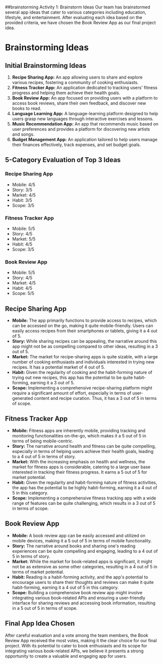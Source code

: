 ##brainstorming
Activity 1: Brainstorm Ideas
Our team has brainstormed several app ideas that cater to various categories including education, lifestyle, and entertainment. After evaluating each idea based on the provided criteria, we have chosen the Book Review App as our final project idea.

# Brainstorming Ideas

## Initial Brainstorming Ideas

1. **Recipe Sharing App:** An app allowing users to share and explore various recipes, fostering a community of cooking enthusiasts.
2. **Fitness Tracker App:** An application dedicated to tracking users' fitness progress and helping them achieve their health goals.
3. **Book Review App:** An app focused on providing users with a platform to access book reviews, share their own feedback, and discover new books to read.
4. **Language Learning App:** A language-learning platform designed to help users grasp new languages through interactive exercises and lessons.
5. **Music Recommendation App:** An app that recommends music based on user preferences and provides a platform for discovering new artists and songs.
6. **Budget Management App:** An application tailored to help users manage their finances effectively, track expenses, and set budget goals.

## 5-Category Evaluation of Top 3 Ideas

### Recipe Sharing App

- Mobile: 4/5
- Story: 3/5
- Market: 4/5
- Habit: 3/5
- Scope: 3/5

### Fitness Tracker App

- Mobile: 5/5
- Story: 4/5
- Market: 5/5
- Habit: 4/5
- Scope: 3/5

### Book Review App

- Mobile: 5/5
- Story: 4/5
- Market: 4/5
- Habit: 4/5
- Scope: 5/5

## Recipe Sharing App

- **Mobile:** The app primarily functions to provide access to recipes, which can be accessed on the go, making it quite mobile-friendly. Users can easily access recipes from their smartphones or tablets, giving it a 4 out of 5.
- **Story:** While sharing recipes can be appealing, the narrative around this app might not be as compelling compared to other ideas, resulting in a 3 out of 5.
- **Market:** The market for recipe-sharing apps is quite sizable, with a large number of cooking enthusiasts and individuals interested in trying new recipes. It has a potential market of 4 out of 5.
- **Habit:** Given the regularity of cooking and the habit-forming nature of trying out new recipes, this app has the potential to be quite habit-forming, earning it a 3 out of 5.
- **Scope:** Implementing a comprehensive recipe-sharing platform might require a significant amount of effort, especially in terms of user-generated content and recipe curation. Thus, it has a 3 out of 5 in terms of scope.

## Fitness Tracker App

- **Mobile:** Fitness apps are inherently mobile, providing tracking and monitoring functionalities on-the-go, which makes it a 5 out of 5 in terms of being mobile-centric.
- **Story:** The narrative around health and fitness can be quite compelling, especially in terms of helping users achieve their health goals, leading to a 4 out of 5 in terms of story.
- **Market:** With the increasing emphasis on health and wellness, the market for fitness apps is considerable, catering to a large user base interested in tracking their fitness progress. It earns a 5 out of 5 for market potential.
- **Habit:** Given the regularity and habit-forming nature of fitness activities, the app has the potential to be highly habit-forming, earning it a 4 out of 5 in this category.
- **Scope:** Implementing a comprehensive fitness tracking app with a wide range of features can be quite challenging, which results in a 3 out of 5 in terms of scope.

## Book Review App

- **Mobile:** A book review app can be easily accessed and utilized on mobile devices, making it a 5 out of 5 in terms of mobile functionality.
- **Story:** The narrative around books and sharing one's reading experiences can be quite compelling and engaging, leading to a 4 out of 5 in terms of story.
- **Market:** While the market for book-related apps is significant, it might not be as extensive as some other categories, resulting in a 4 out of 5 in terms of market potential.
- **Habit:** Reading is a habit-forming activity, and the app's potential to encourage users to share their thoughts and reviews can make it quite habit-forming, earning it a 4 out of 5 in this category.
- **Scope:** Building a comprehensive book review app might involve integrating various book-related APIs and ensuring a user-friendly interface for sharing reviews and accessing book information, resulting in a 5 out of 5 in terms of scope.



## Final App Idea Chosen

After careful evaluation and a vote among the team members, the Book Review App received the most votes, making it the clear choice for our final project. With its potential to cater to book enthusiasts and its scope for integrating various book-related APIs, we believe it presents a strong opportunity to create a valuable and engaging app for users.
